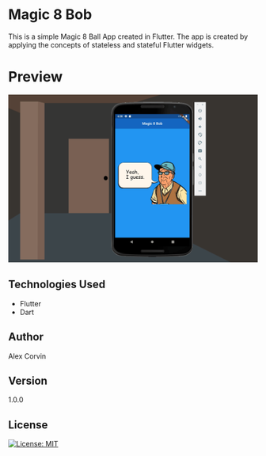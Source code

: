 # Magic 8 Bob

This is a simple Magic 8 Ball App created in Flutter. The app is created by applying the concepts of stateless and stateful Flutter widgets.

# Preview

![preview](preview-magic-eight-bob.gif?raw=true)

## Technologies Used

- Flutter
- Dart

## Author

Alex Corvin

## Version

1.0.0

## License

[![License: MIT](https://img.shields.io/badge/License-MIT-yellow.svg)](https://opensource.org/licenses/MIT)

